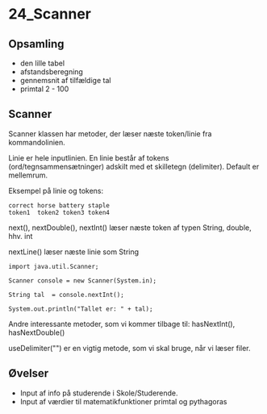 # 24_Scanner

## Opsamling
* den lille tabel
* afstandsberegning
* gennemsnit af tilfældige tal
* primtal 2 - 100

## Scanner
Scanner klassen har metoder, der læser næste token/linie fra kommandolinien.

Linie er hele inputlinien.
En linie består af tokens (ord/tegnsammensætninger) adskilt med et skilletegn (delimiter). Default er mellemrum.

Eksempel på linie og tokens:
`````
correct horse battery staple
token1  token2 token3 token4
`````
next(), nextDouble(), nextInt() læser næste token af typen String, double, hhv. int

nextLine() læser næste linie som String

`````
import java.util.Scanner;

Scanner console = new Scanner(System.in);

String tal  = console.nextInt();

System.out.println("Tallet er: " + tal);
`````

Andre interessante metoder, som vi kommer tilbage til: hasNextInt(), hasNextDouble()

useDelimiter("") er en vigtig metode, som vi skal bruge, når vi læser filer.

## Øvelser
* Input af info på studerende i Skole/Studerende.
* Input af værdier til matematikfunktioner primtal og pythagoras
